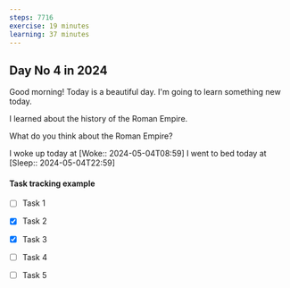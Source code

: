 ```yaml
---
steps: 7716
exercise: 19 minutes
learning: 37 minutes
---
```

## Day No 4 in 2024
Good morning! Today is a beautiful day.
I'm going to learn something new today.

I learned about the history of the Roman Empire.

What do you think about the Roman Empire?

I woke up today at [Woke:: 2024-05-04T08:59]
I went to bed today at [Sleep:: 2024-05-04T22:59]

#### Task tracking example
- [ ] Task 1
- [x] Task 2
- [x] Task 3
- [ ] Task 4
- [ ] Task 5

